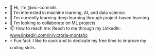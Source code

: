 - 👋 Hi, I’m @vic-commits
- 👀 I’m interested in machine learning, AI, and data science.
- 🌱 I’m currently learning deep learning through project-based learning.
- 💞️ I’m looking to collaborate on ML projects.
- 📫 How to reach me: Reach to me through my LinkedIn: www.linkedin.com/in/victoria-montaño
- ⚡ Fun fact: I like to cook and to dedicate my free time to improve my coding skills.

